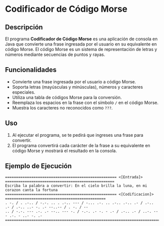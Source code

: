 # Codificador de Código Morse

## Descripción

El programa **Codificador de Código Morse** es una aplicación de consola en Java que convierte una frase ingresada por el usuario en su equivalente en código Morse. El código Morse es un sistema de representación de letras y números mediante secuencias de puntos y rayas.

## Funcionalidades

- Convierte una frase ingresada por el usuario a código Morse.
- Soporta letras (mayúsculas y minúsculas), números y caracteres especiales.
- Utiliza una tabla de códigos Morse para la conversión.
- Reemplaza los espacios en la frase con el símbolo `/` en el código Morse.
- Muestra los caracteres no reconocidos como `???`.

## Uso

1. Al ejecutar el programa, se te pedirá que ingreses una frase para convertir.
2. El programa convertirá cada carácter de la frase a su equivalente en código Morse y mostrará el resultado en la consola.

## Ejemplo de Ejecución

```plaintext
=================================================== <[Entrada]> ==================================================
Escriba la palabra a convertir: En el cielo brilla la luna, en mi corazon canta la fortuna
=================================================== <[Codificacion]> ==============================================
. -. / . .-.. / -.-. .. . .-.. --- / -... .-. .. .-.. .-.. .- / .-.. .- / .-.. ..- -. .- --..-- / . -. / --
.. / -.-. --- .-. .- --.. --- -. / -.-. .- -. - .- / .-.. .- / ..-. --- .-. - ..- -. .-
==================================================================================================================